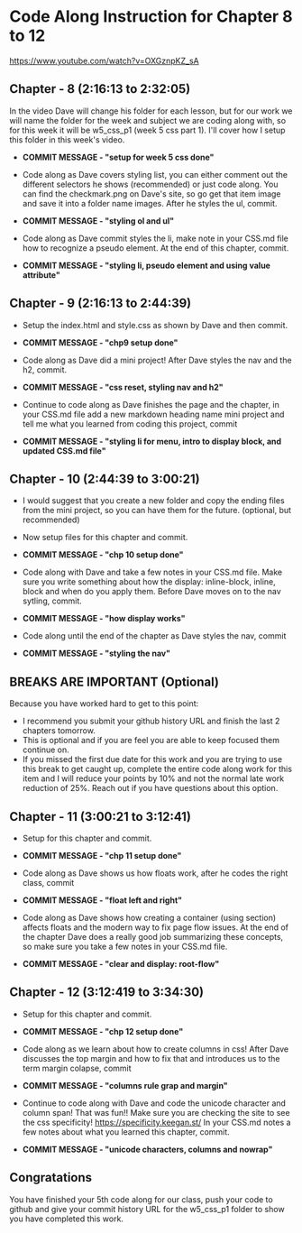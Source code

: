 # Code Along Instruction for Chapter 8 to 12
https://www.youtube.com/watch?v=OXGznpKZ_sA


## Chapter - 8 (2:16:13 to 2:32:05)

In the video Dave will change his folder for each lesson, but for our work we will name the folder for the week and subject we are coding along with, so for this week it will be w5_css_p1 (week 5 css part 1). I'll cover how I setup this folder in this week's video. 

* **COMMIT MESSAGE - "setup for week 5 css done"**

* Code along as Dave covers styling list, you can either comment out the different selectors he shows (recommended) or just code along. You can find the checkmark.png on Dave's site, so go get that item image and save it into a folder name images. After he styles the ul, commit. 

* **COMMIT MESSAGE - "styling ol and ul"**

* Code along as Dave commit styles the li, make note in your CSS.md file how to recognize a pseudo element. At the end of this chapter, commit.

* **COMMIT MESSAGE - "styling li, pseudo element and using value attribute"**

## Chapter - 9 (2:16:13 to 2:44:39)

* Setup the index.html and style.css as shown by Dave and then commit.

* **COMMIT MESSAGE - "chp9 setup done"**

* Code along as Dave did a mini project!  After Dave styles the nav and the h2, commit.

* **COMMIT MESSAGE - "css reset, styling nav and h2"**

* Continue to code along as Dave finishes the page and the chapter, in your CSS.md file add a new markdown heading name mini project and tell me what you learned from coding this project, commit

* **COMMIT MESSAGE - "styling li for menu, intro to display block, and updated CSS.md file"**

## Chapter - 10 (2:44:39 to 3:00:21)

* I would suggest that you create a new folder and copy the ending files from the mini project, so you can have them for the future.  (optional, but recommended)

* Now setup files for this chapter and commit.

* **COMMIT MESSAGE - "chp 10 setup done"**

* Code along with Dave and take a few notes in your CSS.md file. Make sure you write something about how the display: inline-block, inline, block and when do you apply them.  Before Dave moves on to the nav sytling, commit.

* **COMMIT MESSAGE - "how display works"**

* Code along until the end of the chapter as Dave styles the nav, commit

* **COMMIT MESSAGE - "styling the nav"**

## BREAKS ARE IMPORTANT (Optional)

Because you have worked hard to get to this point:
* I recommend you submit your github history URL and finish the last 2 chapters tomorrow.  
* This is optional and if you are feel you are able to keep focused them continue on.  
* If you missed the first due date for this work and you are trying to use this break to get caught up, complete the entire code along work for this item and I will reduce your points by 10% and not the normal late work reduction of 25%. Reach out if you have questions about this option. 

## Chapter - 11 (3:00:21 to 3:12:41)

* Setup for this chapter and commit.

* **COMMIT MESSAGE - "chp 11 setup done"**

* Code along as Dave shows us how floats work, after he codes the right class, commit

* **COMMIT MESSAGE - "float left and right"**

* Code along as Dave shows how creating a container (using section) affects floats and the modern way to fix page flow issues. At the end of the chapter Dave does a really good job summarizing these concepts, so make sure you take a few notes in your CSS.md file.  

* **COMMIT MESSAGE - "clear and display: root-flow"**

## Chapter - 12 (3:12:419 to 3:34:30)

* Setup for this chapter and commit.

* **COMMIT MESSAGE - "chp 12 setup done"**

* Code along as we learn about how to create columns in css!  After Dave discusses the top margin and how to fix that and introduces us to the term margin colapse, commit

* **COMMIT MESSAGE - "columns rule grap and margin"**

* Continue to code along with Dave and code the unicode character and column span!  That was fun!!  Make sure you are checking the site to see the css specificity!  https://specificity.keegan.st/ In your CSS.md notes a few notes about what you learned this chapter, commit.

* **COMMIT MESSAGE - "unicode characters, columns and nowrap"**

## Congratations
You have finished your 5th code along for our class, push your code to github and give your commit history URL for the w5_css_p1 folder to show you have completed this work. 